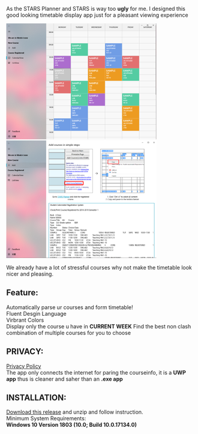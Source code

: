 
As the STARS Planner and STARS is way too **ugly** for me. I designed this good looking timetable display app just for a pleasant viewing experience

<img src="Image/FileV2.png" alt="drawing" width="400" />
<img src="Image/FileV1.png" alt="drawing" width="400" />

We already have a lot of stressful courses why not make the timetable look nicer and pleasing.

## Feature:

Automatically parse ur courses and form timetable!  
Fluent Desgin Language  
Virbrant Colors  
Display only the course u have in **CURRENT WEEK** 
Find the best non clash combination of multiple courses for you to choose


## PRIVACY:
 
[Privacy Policy](privacy.html)    
The app only connects the internet for paring the courseinfo, it is a **UWP app** thus is cleaner and saher than an **.exe app**

## INSTALLATION:

[Download this release](https://github.com/Brabalawuka/NTUtimetable/releases/tag/V1.0) and unzip and follow instruction.    
Minimum System Requirements:  
**Windows 10 Version 1803 (10.0; Build 10.0.17134.0)**
